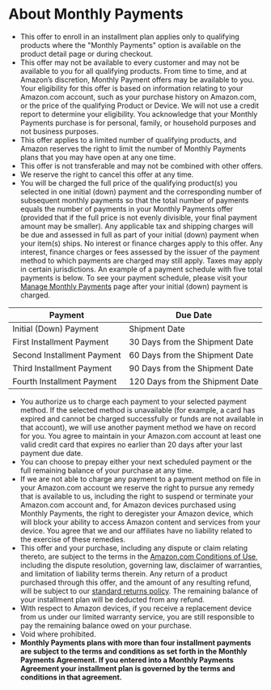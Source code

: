 About Monthly Payments
======================

*   This offer to enroll in an installment plan applies only to qualifying products where the "Monthly Payments" option is available on the product detail page or during checkout.
*   This offer may not be available to every customer and may not be available to you for all qualifying products. From time to time, and at Amazon’s discretion, Monthly Payment offers may be available to you. Your eligibility for this offer is based on information relating to your Amazon.com account, such as your purchase history on Amazon.com, or the price of the qualifying Product or Device. We will not use a credit report to determine your eligibility. You acknowledge that your Monthly Payments purchase is for personal, family, or household purposes and not business purposes.
*   This offer applies to a limited number of qualifying products, and Amazon reserves the right to limit the number of Monthly Payments plans that you may have open at any one time.
*   This offer is not transferable and may not be combined with other offers.
*   We reserve the right to cancel this offer at any time.
*   You will be charged the full price of the qualifying product(s) you selected in one initial (down) payment and the corresponding number of subsequent monthly payments so that the total number of payments equals the number of payments in your Monthly Payments offer (provided that if the full price is not evenly divisible, your final payment amount may be smaller). Any applicable tax and shipping charges will be due and assessed in full as part of your initial (down) payment when your item(s) ships. No interest or finance charges apply to this offer. Any interest, finance charges or fees assessed by the issuer of the payment method to which payments are charged may still apply. Taxes may apply in certain jurisdictions. An example of a payment schedule with five total payments is below. To see your payment schedule, please visit your [Manage Monthly Payments](https://www.amazon.com/manage-monthly-payments) page after your initial (down) payment is charged.

| Payment | Due Date |
| --- | --- |
| Initial (Down) Payment | Shipment Date |
| First Installment Payment | 30 Days from the Shipment Date |
| Second Installment Payment | 60 Days from the Shipment Date |
| Third Installment Payment | 90 Days from the Shipment Date |
| Fourth Installment Payment | 120 Days from the Shipment Date |

*   You authorize us to charge each payment to your selected payment method. If the selected method is unavailable (for example, a card has expired and cannot be charged successfully or funds are not available in that account), we will use another payment method we have on record for you. You agree to maintain in your Amazon.com account at least one valid credit card that expires no earlier than 20 days after your last payment due date.
*   You can choose to prepay either your next scheduled payment or the full remaining balance of your purchase at any time.
*   If we are not able to charge any payment to a payment method on file in your Amazon.com account we reserve the right to pursue any remedy that is available to us, including the right to suspend or terminate your Amazon.com account and, for Amazon devices purchased using Monthly Payments, the right to deregister your Amazon device, which will block your ability to access Amazon content and services from your device. You agree that we and our affiliates have no liability related to the exercise of these remedies.
*   This offer and your purchase, including any dispute or claim relating thereto, are subject to the terms in the [Amazon.com Conditions of Use](https://www.amazon.com/conditionsofuse), including the dispute resolution, governing law, disclaimer of warranties, and limitation of liability terms therein. Any return of a product purchased through this offer, and the amount of any resulting refund, will be subject to our [standard returns policy](https://www.amazon.com/-/es/gp/help/customer/display.html?nodeId=GKM69DUUYKQWKWX7). The remaining balance of your installment plan will be deducted from any refund.
*   With respect to Amazon devices, if you receive a replacement device from us under our limited warranty service, you are still responsible to pay the remaining balance owed on your purchase.
*   Void where prohibited.
*   **Monthly Payments plans with more than four installment payments are subject to the terms and conditions as set forth in the Monthly Payments Agreement. If you entered into a Monthly Payments Agreement your installment plan is governed by the terms and conditions in that agreement.**